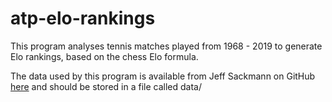 # atp-elo-rankings
This program analyses tennis matches played from 1968 - 2019 to generate Elo rankings, based on the chess Elo formula.

The data used by this program is available from Jeff Sackmann on GitHub [here](https://github.com/JeffSackmann/tennis_atp) and should be stored in a file called data/
